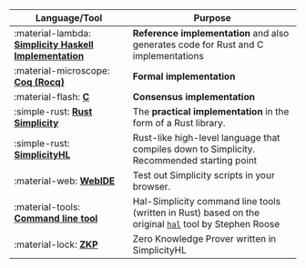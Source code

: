 | Language/Tool | Purpose |
|---------------|---------|
| :material-lambda: [**Simplicity Haskell Implementation**](https://github.com/BlockstreamResearch/simplicity/tree/master/Haskell) | **Reference implementation** and also generates code for Rust and C implementations |
| :material-microscope: [**Coq (Rocq)**](https://github.com/BlockstreamResearch/simplicity/tree/master/Coq) | **Formal implementation** |
| :material-flash: [**C**](https://github.com/BlockstreamResearch/simplicity/tree/master/C) | **Consensus implementation** |
| :simple-rust: [**Rust Simplicity**](https://github.com/BlockstreamResearch/rust-simplicity) | The **practical implementation** in the form of a Rust library. |
| :simple-rust: [**SimplicityHL**](https://github.com/BlockstreamResearch/SimplicityHL) | Rust-like high-level language that compiles down to Simplicity. Recommended starting point |
| :material-web: [**WebIDE**](https://github.com/BlockstreamResearch/simplicity-webide) | Test out Simplicity scripts in your browser. |
| :material-tools: [**Command line tool**](https://github.com/BlockstreamResearch/hal-simplicity) | Hal-Simplicity command line tools (written in Rust) based on the original [`hal`](https://github.com/stevenroose/hal) tool by Stephen Roose |
| :material-lock: [**ZKP**](https://github.com/starkware-bitcoin/stark-symphony) | Zero Knowledge Prover written in SimplicityHL |